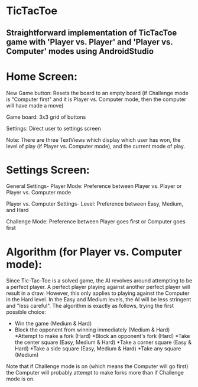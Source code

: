# TicTacToe

## Straightforward implementation of TicTacToe game with 'Player vs. Player' and 'Player vs. Computer' modes using AndroidStudio ##


# Home Screen: #


New Game button: Resets the board to an empty board (if Challenge mode is "Computer first" and it is Player vs. Computer mode, then the computer will have made a move)

Game board: 3x3 grid of buttons

Settings: Direct user to settings screen

Note: There are three TextViews which display which user has won, the level of play (if Player vs. Computer mode), and the current mode of play.


# Settings Screen: #


General Settings- 
Player Mode: Preference between Player vs. Player or Player vs. Computer mode

Player vs. Computer Settings-
Level: Preference between Easy, Medium, and Hard

Challenge Mode: Preference between Player goes first or Computer goes first


# Algorithm (for Player vs. Computer mode): #

Since Tic-Tac-Toe is a solved game, the AI revolves around attempting to be a perfect player. A perfect player playing against another perfect player will result in a draw. However, this only applies to playing against the Computer in the Hard level. In the Easy and Medium levels, the AI will be less stringent and "less careful". The algorithm is exactly as follows, trying the first possible choice:

* Win the game (Medium & Hard)
* Block the opponent from winning immediately (Medium & Hard)
*Attempt to make a fork (Hard)
*Block an opponent's fork (Hard)
*Take the center square (Easy, Medium & Hard)
*Take a corner square (Easy & Hard)
*Take a side square (Easy, Medium & Hard)
*Take any square (Medium)

Note that if Challenge mode is on (which means the Computer will go first) the Computer will probably attempt to make forks more than if Challenge mode is on.



